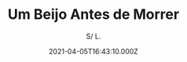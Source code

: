 ---
id: '58c3fcf4-da0b-4f67-9b3d-fad4fc5ffbed'
type: 'movie' # Filme, Série, Anime
title: "Um Beijo Antes de Morrer"
synopsis: ["Jonathan Corliss é um estudante ambicioso, que vê no casamento com a filha de um milionário a chance de subir na vida. No entanto, no dia em que ela engravida, os planos de Jonathan correm perigo, porque isso prejudicaria a sua imagem diante dos pais dela. Ele decide assassinar a namorada, fazendo com que o caso se pareça com um suicídio. Em seguida, ele pretende se aproximar de sua irmã, seduzindo-a e mantendo as chances de integrar a rica família. Mas as investigações sobre a possível suicida começam a apontar a responsabilidade de Jonathan nesta história…",
]
originalTitle: "A Kiss Before Dying"
date: '2021-04-05T16:43:10.000Z'
update: '2021-04-05T16:43:10.000Z'
releaseDate: '1991-04-26T03:00:00.000Z'
imdb:
  rating: '5.7' # 8.5
  id: '' # tt0470752
duration: '1h 34 Min'
trailer:
  urls: [
    'IjwA-Qxrrsw',
  ]
tags: ['']
genre: ['Crime', 'Mistério', 'Suspense'] #
quality: 'WEB-DL' # BluRay, WEB-DL, HDTV, WEB-DL4K, WEB-DLe
format: 'MP4' # MKV, MP4, TS
audio: 'Português' # Dublado, Legendado, Dual Audio, Dub & Leg
subtitle: 'S/ L.' # Português, inglês,
size: '871 MB' # 4.8 GB
audioQuality: 10
videoQuality: 10
directors: []
#  - name: 'Lana Wachowski'
#    image: ''
#  - name: 'Lilly Wachowski'
#    image: ''
cast: []
#  - name: 'Keanu Reeves'
#    image: ''
#    characterName: 'Neo'
writers: []
#  - name: ''
#    image: ''
maturityRating:
  age: '' # L , 10, 12, 14, 16, 18
  topics: [''] # Violence, Illegal drugs, Inappropriate Language, Legal Drugs, Sexual Content, Extreme Violence
###########################################
download:
  
  - url: 'magnet:?xt=urn:btih:fc5c6c4934f44e9d03306b43e2aff42d793a7729&dn=Um_Beijo_Antes_de_Morrer.1991.WEB-DL.DUBLADO.COMANDO.TO&tr=udp%3a%2f%2fpublic.popcorn-tracker.org%3a6969%2fannounce&tr=udp%3a%2f%2ftracker.internetwarriors.net%3a1337%2fannounce&tr=udp%3a%2f%2ftracker.opentrackr.org%3a1337%2fannounce&tr=udp%3a%2f%2fexodus.desync.com%3a6969%2fannounce&tr=udp%3a%2f%2fretracker.lanta-net.ru%3a2710%2fannounce&tr=udp%3a%2f%2fopen.stealth.si%3a80%2fannounce&tr=udp%3a%2f%2fwww.torrent.eu.org%3a451%2fannounce&tr=udp%3a%2f%2fopentracker.i2p.rocks%3a6969%2fannounce&tr=http%3a%2f%2ftracker.opentrackr.org%3a1337%2fannounce&tr=udp%3a%2f%2f3rt.tace.ru%3a60889%2fannounce'
    resolution: '' # 720p, 1080p, 4K,
    audio: 'Dual Áudio' # Dublado, Legendado, Dual Audio
    size: '' # 4.8 GB
    quality: '' # BluRay, WEB-DL
    format: '' # MKV
images:
  cover: '/assets/movies/um-beijo-antes-de-morrer.jpg'
  background: '/assets/movies/'
---